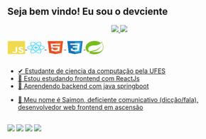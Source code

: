 ## Seja bem vindo! Eu sou o devciente



<div align="center">
  <a href="https://github.com/felipeSaimon">
  <img height="155em" src="https://github-readme-stats.vercel.app/api?username=felipeSaimon&show_icons=true&theme=aura&include_all_commits=true&count_private=true"/>
  <img height="155em" src="https://github-readme-stats.vercel.app/api/top-langs/?username=felipeSaimon&layout=compact&langs_count=7&theme=aura"/>
</div>

<div style="display: inline_block"><br>
  <img align="center" alt="devciente-Js" height="30" width="40" src="https://raw.githubusercontent.com/devicons/devicon/master/icons/javascript/javascript-plain.svg">
  <img align="center" alt="devciente-React" height="30" width="40" src="https://raw.githubusercontent.com/devicons/devicon/master/icons/react/react-original.svg">
  <img align="center" alt="devciente-HTML" height="30" width="40" src="https://raw.githubusercontent.com/devicons/devicon/master/icons/html5/html5-original.svg">
  <img align="center" alt="devciente-CSS" height="30" width="40" src="https://raw.githubusercontent.com/devicons/devicon/master/icons/css3/css3-original.svg">
  <img align="center" alt="devciente-CSS" height="30" width="40" src="https://raw.githubusercontent.com/devicons/devicon/master/icons/spring/spring-original.svg">
  <!--<img align="right" alt="Rafa-pic" height="150" style="border-radius:50px;" src="https://media.discordapp.net/attachments/639956127056134178/890373478988013628/Publicacoes_Instagram_1_1.png?width=676&height=676">-->
</div>
  
  ##

<!-- 🔭 I’m currently working on ...-->
- ✔ Estudante de ciencia da computação pela UFES
- 🌱 Estou estudando frontend com ReactJs
- 🌱 Aprendendo backend com java springboot
<!-- 👯 I’m looking to collaborate on ...
- 🤔 I’m looking for help with ...-->
- 💬 Meu nome é Saimon, deficiente comunicativo (dicção/fala), desenvolvedor web frontend em ascensão
<!-- 📫 How to reach me: ...
- 😄 Pronouns: ...
- ⚡ Fun fact: ...-->

##
  
  <div> 
  <a href="https://www.youtube.com/channel/UCedngojq5uSHo-v_JTgmVgg" target="_blank"><img src="https://img.shields.io/badge/YouTube-FF0000?style=for-the-badge&logo=youtube&logoColor=white" target="_blank"></a>
  <a href="https://instagram.com/devciente" target="_blank"><img src="https://img.shields.io/badge/-Instagram-%23E4405F?style=for-the-badge&logo=instagram&logoColor=white" target="_blank"></a>
 	<a href="https://www.twitch.tv/devciente" target="_blank"><img src="https://img.shields.io/badge/Twitch-9146FF?style=for-the-badge&logo=twitch&logoColor=white" target="_blank"></a>
  <a href="https://www.linkedin.com/in/saimon-lima" target="_blank"><img src="https://img.shields.io/badge/-LinkedIn-%230077B5?style=for-the-badge&logo=linkedin&logoColor=white" target="_blank"></a> 
